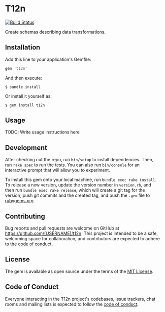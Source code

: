 # T12n

[![Build Status](https://travis-ci.com/austinthecoder/t12n.svg?branch=main)](https://travis-ci.com/austinthecoder/t12n)

Create schemas describing data transformations.

## Installation

Add this line to your application's Gemfile:

```ruby
gem 't12n'
```

And then execute:

    $ bundle install

Or install it yourself as:

    $ gem install t12n

## Usage

TODO: Write usage instructions here

## Development

After checking out the repo, run `bin/setup` to install dependencies. Then, run `rake spec` to run the tests. You can also run `bin/console` for an interactive prompt that will allow you to experiment.

To install this gem onto your local machine, run `bundle exec rake install`. To release a new version, update the version number in `version.rb`, and then run `bundle exec rake release`, which will create a git tag for the version, push git commits and the created tag, and push the `.gem` file to [rubygems.org](https://rubygems.org).

## Contributing

Bug reports and pull requests are welcome on GitHub at https://github.com/[USERNAME]/t12n. This project is intended to be a safe, welcoming space for collaboration, and contributors are expected to adhere to the [code of conduct](https://github.com/[USERNAME]/t12n/blob/master/CODE_OF_CONDUCT.md).

## License

The gem is available as open source under the terms of the [MIT License](https://opensource.org/licenses/MIT).

## Code of Conduct

Everyone interacting in the T12n project's codebases, issue trackers, chat rooms and mailing lists is expected to follow the [code of conduct](https://github.com/[USERNAME]/t12n/blob/master/CODE_OF_CONDUCT.md).
